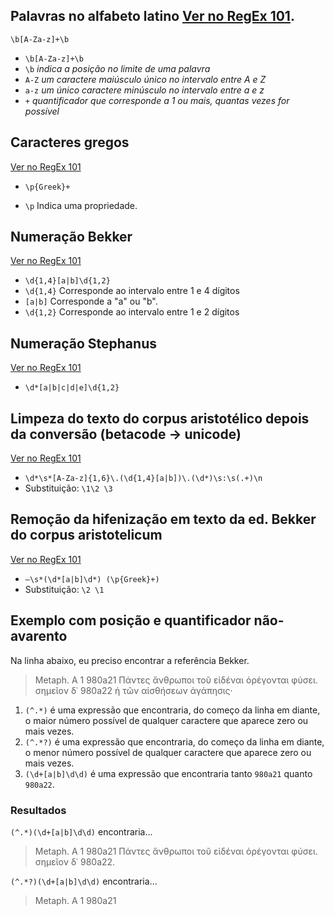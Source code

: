 
## Palavras no alfabeto latino [Ver no RegEx 101][1].

```Regex
\b[A-Za-z]+\b
```
- `\b[A-Za-z]+\b`
- `\b` *indica a posição no limite de uma palavra*
- `A-Z` *um caractere maiúsculo único no intervalo entre A e Z*
- `a-z` *um único caractere minúsculo no intervalo entre a e z*
- `+` *quantificador que corresponde a 1 ou mais, quantas vezes for possível*

## Caracteres gregos

[Ver no RegEx 101][2]

- `\p{Greek}+`

- `\p`  Indica uma propriedade.

## Numeração Bekker

[Ver no RegEx 101][3]

- `\d{1,4}[a|b]\d{1,2}`
- `\d{1,4}` Corresponde ao intervalo entre 1 e 4 dígitos
- `[a|b]` Corresponde a "a" ou "b".
- `\d{1,2}` Corresponde ao intervalo entre 1 e 2 dígitos

## Numeração Stephanus

[Ver no RegEx 101][4]

- `\d*[a|b|c|d|e]\d{1,2}`

## Limpeza do texto do corpus aristotélico depois da conversão (betacode → unicode)

[Ver no RegEx 101][5]

- `\d*\s*[A-Za-z]{1,6}\.(\d{1,4}[a|b])\.(\d*)\s:\s(.+)\n`
- Substituição: `\1\2 \3`

## Remoção da hifenização em texto da ed. Bekker do corpus aristotelicum

[Ver no RegEx 101][6]

- `–\s*(\d*[a|b]\d*) (\p{Greek}+)`
- Substituição: `\2 \1`

## Exemplo com posição e quantificador não-avarento

Na linha abaixo, eu preciso encontrar a referência Bekker.

> Metaph. A 1 980a21 Πάντες ἄνθρωποι τοῦ εἰδέναι ὀρέγονται φύσει. σημεῖον δ᾽ 980a22 ἡ τῶν αἰσθήσεων ἀγάπησις·

1. `(^.*)` é uma expressão que encontraria, do começo da linha em diante, o maior número possível de qualquer caractere que aparece zero ou mais vezes.  
2. `(^.*?)` é uma expressão que encontraria, do começo da linha em diante, o menor número possível de qualquer caractere que aparece zero ou mais vezes.
3. `(\d+[a|b]\d\d)` é uma expressão que encontraria tanto `980a21` quanto `980a22`.  

### Resultados

`(^.*)(\d+[a|b]\d\d)` encontraria...  

> Metaph. A 1 980a21 Πάντες ἄνθρωποι τοῦ εἰδέναι ὀρέγονται φύσει. σημεῖον δ᾽ 980a22.

`(^.*?)(\d+[a|b]\d\d)` encontraria...  

> Metaph. A 1 980a21


[1]:	https://regex101.com/r/Lt2oEq/1
[2]:	https://regex101.com/r/4qEt6k/2
[3]:	https://regex101.com/r/6yLgjG/1
[4]:	https://regex101.com/r/LMbkkI/1
[5]:	https://regex101.com/r/30DtfC/1
[6]:	https://regex101.com/r/6yLgjG/3